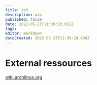 ```yaml
---
title: ssh
description: wip
published: false
date: 2022-05-23T11:39:33.652Z
tags: 
editor: markdown
dateCreated: 2022-05-23T11:39:18.496Z
---
```


# External ressources
[wiki.archlinux.org](https://wiki.archlinux.org/title/SSH_keys)